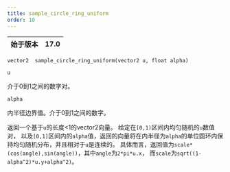 ```yaml
---
title: sample_circle_ring_uniform
order: 10
---
```

| 始于版本 | 17.0 |
| --- | --- |

`vector2  sample_circle_ring_uniform(vector2 u, float alpha)`

`u`

介于0到1之间的数字对。

`alpha`

内半径边界值。介于0到1之间的数字。

返回一个基于`u`的长度<1的vector2向量。
给定在`[0,1)`区间内均匀随机的`u`数值对，
以及`[0,1]`区间内的`alpha`值，返回的向量将在内半径为`alpha`的单位圆环内保持均匀随机分布，并且相对于`u`是连续的。
具体而言，返回值为`scale*(cos(angle),sin(angle))`，其中`angle`为`2*pi*u.x`，
而`scale`为`sqrt((1-alpha^2)*u.y+alpha^2)`。